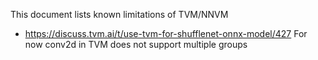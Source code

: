 This document lists known limitations of TVM/NNVM


* https://discuss.tvm.ai/t/use-tvm-for-shufflenet-onnx-model/427
  For now conv2d in TVM does not support multiple groups
